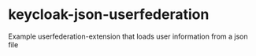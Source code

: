 # keycloak-json-userfederation

Example userfederation-extension that loads user information from a json file